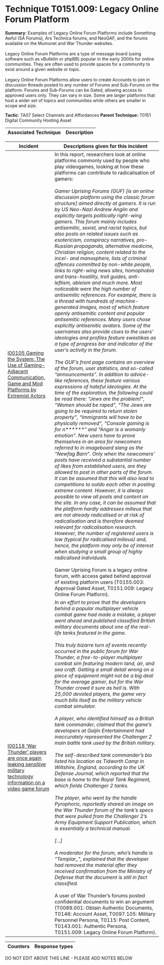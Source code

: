 # Technique T0151.009: Legacy Online Forum Platform

**Summary**: Examples of Legacy Online Forum Platforms include Something Awful (SA Forums), Ars Technica forums, and NeoGAF, and the forums available on the Mumsnet and War Thunder websites.<br><br>Legacy Online Forum Platforms are a type of message board (using software such as vBulletin or phpBB) popular in the early 2000s for online communities. They are often used to provide spaces for a community to exist around a given website or topic. <br><br>Legacy Online Forum Platforms allow users to create Accounts to join in discussion threads posted to any number of Forums and Sub-Forums on the platform. Forums and Sub-Forums can be Gated, allowing access to approved users only. They can vary in size. Some are larger platforms that host a wider set of topics and communities while others are smaller in scope and size. 

**Tactic**: TA07 Select Channels and Affordances           **Parent Technique:** T0151 Digital Community Hosting Asset


| Associated Technique | Description |
| --------- | ------------------------- |



| Incident | Descriptions given for this incident |
| -------- | -------------------- |
| [I00105 Gaming the System: The Use of Gaming-Adjacent Communication, Game and Mod Platforms by Extremist Actors](../../generated_pages/incidents/I00105.md) | In this report, researchers look at online platforms commonly used by people who play videogames, looking at how these platforms can contribute to radicalisation of gamers:<br><br><i>Gamer Uprising Forums (GUF) [is an online discussion platform using the classic forum structure] aimed directly at gamers. It is run by US Neo-Nazi Andrew Anglin and explicitly targets politically right-wing gamers. This forum mainly includes antisemitic, sexist, and racist topics, but also posts on related issues such as esotericism, conspiracy narratives, pro-Russian propaganda, alternative medicine, Christian religion, content related to the incel- and manosphere, lists of criminal offences committed by non-white people, links to right-wing news sites, homophobia and trans-hostility, troll guides, anti-leftism, ableism and much more. Most noticeable were the high number of antisemitic references. For example, there is a thread with hundreds of machine-generated images, most of which feature openly antisemitic content and popular antisemitic references. Many users chose explicitly antisemitic avatars. Some of the usernames also provide clues to the users’ ideologies and profiles feature swastikas as a type of progress bar and indicator of the user’s activity in the forum.<br><br>The GUF’s front page contains an overview of the forum, user statistics, and so-called “announcements”. In addition to advice-like references, these feature various expressions of hateful ideologies. At the time of the exploration, the following could be read there: “Jews are the problem!”, “Women should be raped”, “The Jews are going to be required to return stolen property”, “Immigrants will have to be physically removed”, “Console gaming is for n******” and “Anger is a womanly emotion”. New users have to prove themselves in an area for newcomers referred to in imageboard slang as the “Newfag Barn”. Only when the newcomers’ posts have received a substantial number of likes from established users, are they allowed to post in other parts of the forum. It can be assumed that this will also lead to competitions to outdo each other in posting extreme content. However, it is always possible to view all posts and content on the site. In any case, it can be assumed that the platform hardly addresses milieus that are not already radicalised or at risk of radicalisation and is therefore deemed relevant for radicalisation research. However, the number of registered users is low (typical for radicalised milieus) and, hence, the platform may only be of interest when studying a small group of highly radicalised individuals.</i><br><br>Gamer Uprising Forum is a legacy online forum, with access gated behind approval of existing platform users (T0155.003: Approval Gated Asset, T0151.009: Legacy Online Forum Platform). |
| [I00118 ‘War Thunder’ players are once again leaking sensitive military technology information on a video game forum](../../generated_pages/incidents/I00118.md) | <i>In an effort to prove that the developers behind a popular multiplayer vehicle combat game had made a mistake, a player went ahead and published classified British military documents about one of the real-life tanks featured in the game.<br><br>This truly bizarre turn of events recently occurred in the public forum for War Thunder, a free-to-player multiplayer combat sim featuring modern land, air, and sea craft. Getting a small detail wrong on a piece of equipment might not be a big deal for the average gamer, but for the War Thunder crowd it sure as hell is. With 25,000 devoted players, the game very much bills itself as the military vehicle combat simulator.<br><br>A player, who identified himself as a British tank commander, claimed that the game’s developers at Gaijin Entertainment had inaccurately represented the Challenger 2 main battle tank used by the British military.<br><br>The self-described tank commander’s bio listed his location as Tidworth Camp in Wiltshire, England, according to the UK Defense Journal, which reported that the base is home to the Royal Tank Regiment, which fields Challenger 2 tanks.<br><br>The player, who went by the handle Pyrophoric, reportedly shared an image on the War Thunder forum of the tank’s specs that were pulled from the Challenger 2’s Army Equipment Support Publication, which is essentially a technical manual. <br><br>[...]<br><br>A moderator for the forum, who’s handle is “Templar_”, explained that the developer had removed the material after they received confirmation from the Ministry of Defense that the document is still in fact classified.</i><br><br>A user of War Thunder’s forums posted confidential documents to win an argument (T0089.001: Obtain Authentic Documents, T0146: Account Asset, T0097.105: Military Personnel Persona, T0115: Post Content, T0143.001: Authentic Persona, T0151.009: Legacy Online Forum Platform). |



| Counters | Response types |
| -------- | -------------- |


DO NOT EDIT ABOVE THIS LINE - PLEASE ADD NOTES BELOW